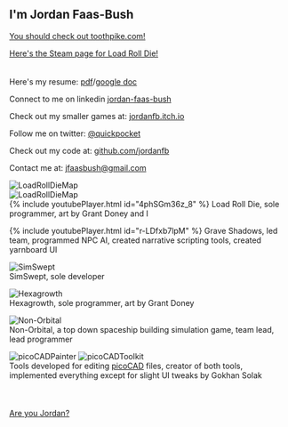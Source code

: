 ## I'm Jordan Faas-Bush

[You should check out toothpike.com!](http://toothpike.com)

[Here's the Steam page for Load Roll Die!](https://store.steampowered.com/app/1410140/Load_Roll_Die/)
<br>
<br>
<br>
Here's my resume: [pdf](https://drive.google.com/file/d/1XMs8OI3gzXFTimZ5iXfKpXeV_sREfxlS/view?usp=sharing)/[google doc](https://docs.google.com/document/d/1MJTo0MhF74IiQaXpGh_t3ftHvi78ALpRkzj3dMEE0yU/edit?usp=sharing)

Connect to me on linkedin [jordan-faas-bush](https://www.linkedin.com/in/jordan-faas-bush/)

Check out my smaller games at: [jordanfb.itch.io](https://jordanfb.itch.io)

Follow me on twitter: [@quickpocket](https://twitter.com/quickpocket)

Check out my code at: [github.com/jordanfb](https://github.com/jordanfb)

Contact me at: [jfaasbush@gmail.com](mailto:jfaasbush@gmail.com)

![LoadRollDieMap](https://jordanfaasbush.com/Images/livelyMapVideoTrimmedGifOptimized.gif)<br>
![LoadRollDieMap](https://jordanfaasbush.com/Images/d10gifshowcase.gif)<br>
{% include youtubePlayer.html id="4phSGm36z_8" %}
Load Roll Die, sole programmer, art by Grant Doney and I



{% include youtubePlayer.html id="r-LDfxb7lpM" %}
Grave Shadows, led team, programmed NPC AI, created narrative scripting tools, created yarnboard UI



![SimSwept](https://jordanfb.github.io/Images/HackerViewPrototypeHackComputer.gif)<br>
SimSwept, sole developer


![Hexagrowth](https://jordanfb.github.io/Images/MegaHexagrowthGif.gif)<br>
Hexagrowth, sole programmer, art by Grant Doney


![Non-Orbital](https://jordanfb.github.io/Images/planetFLybyPresentation.PNG)<br>
Non-Orbital, a top down spaceship building simulation game, team lead, lead programmer


![picoCADPainter](https://jordanfb.github.io/Images/picoCADPainterScreenshot.png)
![picoCADToolkit](https://jordanfb.github.io/Images/picoCADToolkitScreenshot.png)<br>
Tools developed for editing [picoCAD](https://johanpeitz.itch.io/picocad) files, creator of both tools, implemented everything except for slight UI tweaks by Gokhan Solak
<br>
<br>
<br>
<br>
[Are you Jordan?](./amIjordan.html)
